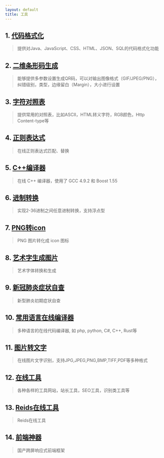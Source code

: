 ```yaml
---
layout: default
title: 工具
---
```


## 1. [代码格式化](https://tool.oschina.net/codeformat)
> 提供对Java、JavaScript、CSS、HTML、JSON、SQL的代码格式化功能

## 2. [二维条形码生成](https://tool.oschina.net/qr)
> 能够提供多参数设置生成QR码，可以对输出图像格式（GIF/JPEG/PNG），纠错级别，类型，边缘留白（Margin），大小进行设置

## 3. [字符对照表](https://tool.oschina.net/commons)
> 提供常用的对照表，比如ASCII，HTML转义字符，RGB颜色，Http Content-type等

## 4. [正则表达式](https://tool.oschina.net/regex)
> 在线正则表达式匹配、替换

## 5. [C++编译器](http://cpp.sh)
> 在线 C++ 编译器，使用了 GCC 4.9.2 和 Boost 1.55

## 6. [进制转换](https://tool.oschina.net/hexconvert)
> 实现2-36进制之间任意进制转换，支持浮点型

## 7. [PNG转icon](https://www.easyicon.net/covert)
> PNG 图片转化成 icon 图标

## 8. [艺术字生成图片](http://www.akuziti.com)
> 艺术字体转换和生成

## 9. [新冠肺炎症状自查](https://covid19.buyaocha.com)
> 新型肺炎初期症状自查

## 10. [常用语言在线编译器](http://www.dooccn.com)
> 多种语言的在线代码编译器, 如 php, python, C#, C++, Rust等

## 11. [图片转文字](http://imagetotxt.com)
> 在线图片文字识别，支持JPG,JPEG,PNG,BMP,TIFF,PDF等多种格式

## 12. [在线工具](http://tools.bugscaner.com)
> 各种各样的工具网站，站长工具，SEO工具，识别类工具等

## 13. [Reids在线工具](https://try.redis.io)
> Reids在线工具

## 14. [前端神器](https://www.pintuer.com)
> 国产跨屏响应式前端框架